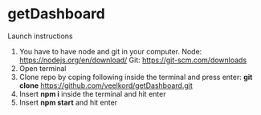 # getDashboard

Launch instructions

1. You have to have node and git in your computer. Node: https://nodejs.org/en/download/ Git: https://git-scm.com/downloads
2. Open terminal
3. Clone repo by coping following inside the terminal and press enter: **git clone** https://github.com/veelkord/getDashboard.git
4. Insert **npm i** inside the terminal and hit enter
5. Insert **npm start** and hit enter
